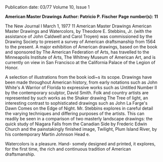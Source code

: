 Publication date: 03/77
Volume 10, Issue 1

**American Master Drawings**
**Author: Patricio P. Fischer**
**Page number(s): 11**

The New Journal I March 1, 1977 
11 
American Master Drawings 
American Master Drawings and 
Watercolors, by Theodore E. 
Stebbins, Jr. (with the assistance of 
John Caldwell and Carol Troyen) was 
commissioned by the Drawing Society 
to present a survey of American 
draftsmanship from 1564 to the 
present. A major exhibition of 
American drawings, based on the 
book and sponsored by The 
American Federation of Arts, has 
travelled to the Minneapolis Institute 
of Arts, The Whitney Museum of 
American Art, and is currently on 
view in San Francisco at the 
California Palace of the Legion of 
Honor. 

A selection of illustrations from the 
book iodi~s its scope. Drawings 
have been made throughout American 
history, from early notations such as 
John White's A Warrior of Florida to 
expressive works such as Untitled 
Number II by the contemporary 
sculptor, David Smith. Folk and 
country artists are represented by 
such works as the Shaker drawing 
The Tree of light, an interesting 
contrast to sophisticated drawings 
such as John La Farge's Dawn 
Comes on the Edge of Night. Mr. 
Stebbins explores in careful detail the 
varying techniques and differing 
purposes of the artists. This can 
readily be seen in a comparison of 
two masterly landscape drawings: the 
quick study of Niagara Falls from the 
Canadian Side by Frederic Edwin 
Church and the painstakingly finished 
image, Twilight, Plum Island River, 
by his contemporary Martin Johnson 
Head e. 

Watercolors is a pleasure. Hand-
somely designed and printed, it 
explores, for the first time, the rich 
and continuous tradition of American 
draftsmanship.